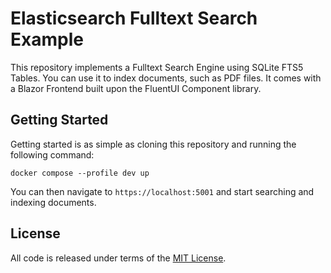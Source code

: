 # Elasticsearch Fulltext Search Example #

This repository implements a Fulltext Search Engine using SQLite FTS5 Tables. You can use it to index documents, 
such as PDF files. It comes with a Blazor Frontend built upon the FluentUI Component library. 

## Getting Started ##

Getting started is as simple as cloning this repository and running the following command:

```
docker compose --profile dev up
```

You can then navigate to `https://localhost:5001` and start searching and indexing documents.

## License ##

All code is released under terms of the [MIT License].

[MIT License]: https://opensource.org/licenses/MIT
